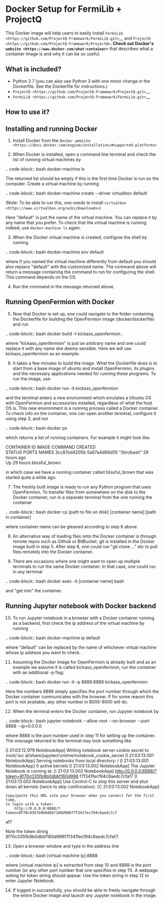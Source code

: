 Docker Setup for FermiLib + ProjectQ
====================================

This Docker image will help users to easily install `FermiLib <https://github.com/ProjectQ-Framework/FermiLib.git>`__ and `ProjectQ <https://github.com/ProjectQ-Framework/ProjectQ>`__. Check out Docker's `website <https://www.docker.com/what-container>`__ that describes what a container image is and why it can be so useful.

What is included?
-----------------

- Python 2.7 (you can also use Python 3 with one minor change in the Dockerfile. See the Dockerfile for instructions.)
- `ProjectQ <https://github.com/ProjectQ-Framework/ProjectQ.git>`__ 
- `FermiLib <https://github.com/ProjectQ-Framework/FermiLib.git>`__

How to use it?
--------------

Installing and running Docker
-----------------------------

1. Install Docker from the `Docker website <https://docs.docker.com/engine/installation/#supported-platforms>`

2. When Docker is installed, open a command line terminal and check the list of
running virtual machines by

.. code-block:: bash
	docker-machine ls

The returned list should be empty if this is the first time Docker is run on
the computer. Create a virtual machine by running

.. code-block:: bash
	docker-machine create --driver virtualbox default

(Note: To be able to run this, one needs to install `virtualbox <https://www.virtualbox.org/wiki/Downloads>`)

Here "default" is just the name of the virtual machine. You can replace it by
any name that you prefer. To check that the virtual machine is running indeed,
use `docker-machine ls` again.

3. When the Docker virtual machine is created, configure the shell by running

.. code-block:: bash
	docker-machine env default

where if you named the virtual machine differently from default you should also
replace "default" with the customized name. The command above will return a
message containing the command to run for configuring the shell. This command
depends on the OS.

4. Run the command in the message returned above.


Running OpenFermion with Docker
-------------------------------

5. Now that Docker is set up, one could navigate to the folder containing the
Dockerfile for building the OpenFermion image (docker/dockerfile) and run

.. code-block:: bash
	docker build -t kickass_openfermion .

where "kickass_openfermion" is just an arbitrary name and one could replace it
with any name she deems sensible. Here we will use kickass_openfermion as an
example.

6. It takes a few minutes to build the image. What the Dockerfile does is to
start from a base image of ubuntu and install OpenFermion, its plugins and the
necessary applications needed for running these programs. To run the image, use

.. code-block:: bash
	docker run -it kickass_openfermion

and the terminal enters a new environment which emulates a Ubuntu OS with
OpenFermion and accessories installed, regardless of what the host OS is. This
new environment is a running process called a Docker container. To check info
on the container, one can open another terminal, configure it using step 3, and
run

.. code-block:: bash
	docker ps

which returns a list of running containers. For example it might look like:

CONTAINER ID        IMAGE               COMMAND             CREATED             
STATUS              PORTS               NAMES
3cc87ed4205b        5a67a4d66d05        "/bin/bash"         29 hours ago        
Up 29 hours                             blissful_brown

in which case we have a running container called blissful_brown that was
started quite a while ago.

7. The freshly built image is ready to run any Python program that uses
OpenFermion. To transfer files from somewhere on the disk to the Docker
container, run in a separate terminal from the one running the container

.. code-block:: bash
	docker cp [path to file on disk] [container name]:[path in container]

where container name can be gleaned according to step 6 above.

8. An alternative way of loading files onto the Docker container is through
remote repos such as Github or BitBucket. git is installed in the Docker image
built in step 5. After step 6, one could run "git clone ..." etc to pull files
remotely into the Docker container.

9. There are occasions where one might want to open up multiple terminals to
run the same Docker container. In that case, one could run in any terminal

.. code-block:: bash
	docker exec -it [container name] bash

and "get into" the container.

Running Jupyter notebook with Docker backend
--------------------------------------------

10. To run Jupyter notebook in a browser with a Docker container running as a 
backend, first check the ip address of the virtual machine by running

.. code-block:: bash
	docker-machine ip default

where "default" can be replaced by the name of whichever virtual machine whose
ip address you want to check.

11. Assuming the Docker image for OpenFermion is already built and as an 
example we assume it is called kickass_openfermion, run the container with an
additional -p flag:

.. code-block:: bash
	docker run -it -p 8888:8888 kickass_openfermion

Here the numbers 8888 simply specifies the port number through which the Docker
container communicates with the browser. If for some reason this port is not
available, any other number in 8000-9000 will do.

12. When the terminal enters the Docker container, run Jupyter notebook by

.. code-block:: bash
	jupyter-notebook --allow-root --no-browser --port 8888 --ip=0.0.0.0

where 8888 is the port number used in step 11 for setting up the container.
The message returned to the terminal may look something like

[I 21:03:12.979 NotebookApp] Writing notebook server cookie secret to /root/.loc
al/share/jupyter/runtime/notebook_cookie_secret
[I 21:03:13.001 NotebookApp] Serving notebooks from local directory: /
[I 21:03:13.001 NotebookApp] 0 active kernels
[I 21:03:13.002 NotebookApp] The Jupyter Notebook is running at:
[I 21:03:13.002 NotebookApp] http://0.0.0.0:8888/?token=8f70c035fb9b0dbbf160d996
f7f341fecf94c9aedc7cfaf7
[I 21:03:13.002 NotebookApp] Use Control-C to stop this server and shut down all
 kernels (twice to skip confirmation).
[C 21:03:13.002 NotebookApp] 
    
    Copy/paste this URL into your browser when you connect for the first time,
    to login with a token:
        http://0.0.0.0:8888/?token=8f70c035fb9b0dbbf160d996f7f341fecf94c9aedc7cf
af7

Note the token string 8f70c035fb9b0dbbf160d996f7f341fecf94c9aedc7cfaf7.

13. Open a browser window and type in the address line

.. code-block:: bash
	[virtual machine ip]:8888

where [virtual machine ip] is extracted from step 10 and 8888 is the port 
number (or any other port number that one specifies in step 11). A webpage
asking for token string should appear. Use the token string in step 12 to
enter Jupyter Notebook.

14. If logged in successfully, you should be able to freely navigate through
the entire Docker image and launch any Jupyter notebook in the image.
